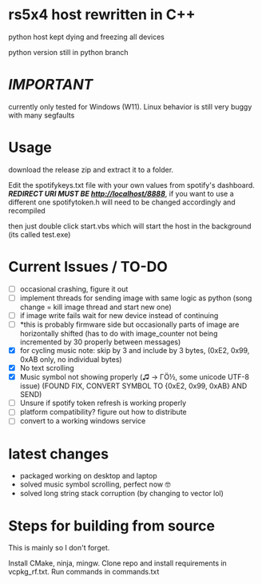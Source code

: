 # rs5x4 host rewritten in C++

python host kept dying and freezing all devices

python version still in python branch

# *IMPORTANT*

currently only tested for Windows (W11). Linux behavior is still very buggy with many segfaults

# Usage
download the release zip and extract it to a folder. 

Edit the spotifykeys.txt file with your own values from spotify's dashboard. ***REDIRECT URI MUST BE [http://localhost/8888](http://localhost:8888/callback)***, if you want to use a different one spotifytoken.h will need to be changed accordingly and recompiled

then just double click start.vbs which will start the host in the background (its called test.exe)

# Current Issues / TO-DO
- [ ] occasional crashing, figure it out
- [ ] implement threads for sending image with same logic as python (song change = kill image thread and start new one)
- [ ] if image write fails wait for new device instead of continuing
- [ ] *this is probably firmware side but occasionally parts of image are horizontally shifted (has to do with image_counter not being incremented by 30 properly between messages)
- [x] for cycling music note: skip by 3 and include by 3 bytes, (0xE2, 0x99, 0xAB only, no individual bytes)
- [x] No text scrolling
- [x] Music symbol not showing properly (♫ → ΓÖ½, some unicode UTF-8 issue) (FOUND FIX, CONVERT SYMBOL TO {0xE2, 0x99, 0xAB} AND SEND)
- [ ] Unsure if spotify token refresh is working properly
- [ ] platform compatibility? figure out how to distribute
- [ ] convert to a working windows service

# latest changes
- packaged working on desktop and laptop
- solved music symbol scrolling, perfect now 🤓
- solved long string stack corruption (by changing to vector lol)


# Steps for building from source

This is mainly so I don't forget. 

Install CMake, ninja, mingw. Clone repo and install requirements in vcpkg_rf.txt. Run commands in commands.txt
